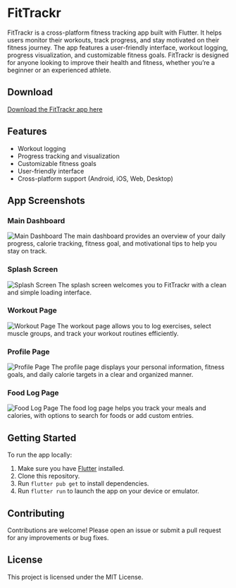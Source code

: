 # FitTrackr

FitTrackr is a cross-platform fitness tracking app built with Flutter. It helps users monitor their workouts, track progress, and stay motivated on their fitness journey. The app features a user-friendly interface, workout logging, progress visualization, and customizable fitness goals. FitTrackr is designed for anyone looking to improve their health and fitness, whether you’re a beginner or an experienced athlete.

## Download

[Download the FitTrackr app here](build/app/outputs/flutter-apk/app-release.apk)

## Features
- Workout logging
- Progress tracking and visualization
- Customizable fitness goals
- User-friendly interface
- Cross-platform support (Android, iOS, Web, Desktop)

## App Screenshots

### Main Dashboard
![Main Dashboard](assets/dashboard.jpg)
The main dashboard provides an overview of your daily progress, calorie tracking, fitness goal, and motivational tips to help you stay on track.

### Splash Screen
![Splash Screen](assets/splash.jpg)
The splash screen welcomes you to FitTrackr with a clean and simple loading interface.

### Workout Page
![Workout Page](assets/workout.jpg)
The workout page allows you to log exercises, select muscle groups, and track your workout routines efficiently.

### Profile Page
![Profile Page](assets/profile.jpg)
The profile page displays your personal information, fitness goals, and daily calorie targets in a clear and organized manner.

### Food Log Page
![Food Log Page](assets/foodlog.jpg)
The food log page helps you track your meals and calories, with options to search for foods or add custom entries.

## Getting Started
To run the app locally:

1. Make sure you have [Flutter](https://flutter.dev/docs/get-started/install) installed.
2. Clone this repository.
3. Run `flutter pub get` to install dependencies.
4. Run `flutter run` to launch the app on your device or emulator.

## Contributing
Contributions are welcome! Please open an issue or submit a pull request for any improvements or bug fixes.

## License
This project is licensed under the MIT License.
